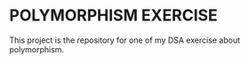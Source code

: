 # POLYMORPHISM EXERCISE
This project is the repository for one of my DSA exercise about polymorphism.